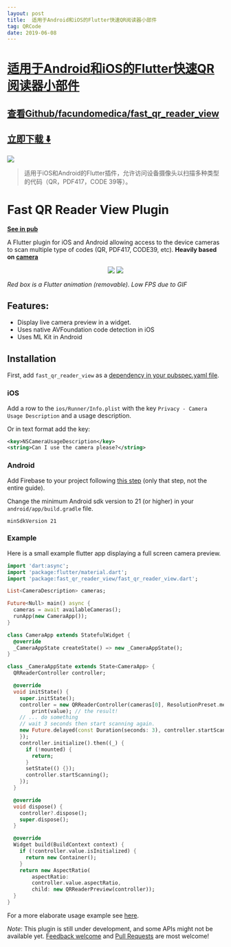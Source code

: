 ```yaml
---
layout: post
title:  适用于Android和iOS的Flutter快速QR阅读器小部件
tag: QRCode
date: 2019-06-08
---
```


# [适用于Android和iOS的Flutter快速QR阅读器小部件 ](http://github.com/facundomedica/fast_qr_reader_view) 



## [查看Github/facundomedica/fast_qr_reader_view](http://github.com/facundomedica/fast_qr_reader_view)
## [立即下载 ️⬇️ ](https://codeload.github.com/facundomedica/fast_qr_reader_view/zip/master) 


 
![](https://flutterawesome.com/content/images/2018/10/Fast-QR-Reader-View-Plugin.jpg)
 
>
> 适用于iOS和Android的Flutter插件，允许访问设备摄像头以扫描多种类型的代码（QR，PDF417，CODE 39等）。
>

 
# Fast QR Reader View Plugin

**[See in pub](https://pub.dartlang.org/packages/fast_qr_reader_view)**

A Flutter plugin for iOS and Android allowing access to the device cameras to scan multiple type of codes (QR, PDF417, CODE39, etc). **Heavily based on [camera](https://pub.dartlang.org/packages/camera)**


<p align="center">
  <img src="https://raw.githubusercontent.com/facundomedica/fast_qr_reader_view/master/example.gif"/>
  <img src="https://raw.githubusercontent.com/facundomedica/fast_qr_reader_view/master/example2.gif"/>
</p>

*Red box is a Flutter animation (removable).* *Low FPS due to GIF*

## Features:

* Display live camera preview in a widget.
* Uses native AVFoundation code detection in iOS
* Uses ML Kit in Android

## Installation

First, add `fast_qr_reader_view` as a [dependency in your pubspec.yaml file](https://flutter.io/using-packages/).

### iOS

Add a row to the `ios/Runner/Info.plist` with the key `Privacy - Camera Usage Description` and a usage description.

Or in text format add the key:

```xml
<key>NSCameraUsageDescription</key>
<string>Can I use the camera please?</string>
```

### Android

Add Firebase to your project following [this step](https://codelabs.developers.google.com/codelabs/flutter-firebase/#5) (only that step, not the entire guide).

Change the minimum Android sdk version to 21 (or higher) in your `android/app/build.gradle` file.

```
minSdkVersion 21
```

### Example

Here is a small example flutter app displaying a full screen camera preview.

```dart
import 'dart:async';
import 'package:flutter/material.dart';
import 'package:fast_qr_reader_view/fast_qr_reader_view.dart';

List<CameraDescription> cameras;

Future<Null> main() async {
  cameras = await availableCameras();
  runApp(new CameraApp());
}

class CameraApp extends StatefulWidget {
  @override
  _CameraAppState createState() => new _CameraAppState();
}

class _CameraAppState extends State<CameraApp> {
  QRReaderController controller;

  @override
  void initState() {
    super.initState();
    controller = new QRReaderController(cameras[0], ResolutionPreset.medium, [CodeFormat.qr], (dynamic value){
        print(value); // the result!
    // ... do something
    // wait 3 seconds then start scanning again.
    new Future.delayed(const Duration(seconds: 3), controller.startScanning);
    });
    controller.initialize().then((_) {
      if (!mounted) {
        return;
      }
      setState(() {});
      controller.startScanning();
    });
  }

  @override
  void dispose() {
    controller?.dispose();
    super.dispose();
  }

  @override
  Widget build(BuildContext context) {
    if (!controller.value.isInitialized) {
      return new Container();
    }
    return new AspectRatio(
        aspectRatio:
        controller.value.aspectRatio,
        child: new QRReaderPreview(controller));
  }
}
```

For a more elaborate usage example see [here](https://github.com/facundomedica/fast_qr_reader_view/tree/master/example).

*Note*: This plugin is still under development, and some APIs might not be available yet.
[Feedback welcome](https://github.com/facundomedica/fast_qr_reader_view/issues) and
[Pull Requests](https://github.com/facundomedica/fast_qr_reader_view/pulls) are most welcome!

